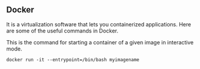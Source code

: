 ## Docker

It is a virtualization software that lets you containerized applications.
Here are some of the useful commands in Docker.

This is the command for starting a container of a given image in interactive mode.

```
docker run -it --entrypoint=/bin/bash myimagename
```
